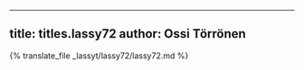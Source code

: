 
---
title: titles.lassy72
author: Ossi Törrönen
---
{% translate_file _lassyt/lassy72/lassy72.md %}